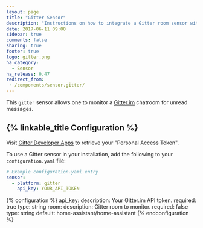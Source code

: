 ```yaml
---
layout: page
title: "Gitter Sensor"
description: "Instructions on how to integrate a Gitter room sensor with Home Assistant"
date: 2017-06-11 09:00
sidebar: true
comments: false
sharing: true
footer: true
logo: gitter.png
ha_category:
  - Sensor
ha_release: 0.47
redirect_from:
 - /components/sensor.gitter/
---
```



This `gitter` sensor allows one to monitor a [Gitter.im](https://gitter.im) chatroom for unread messages.

## {% linkable_title Configuration %}

Visit [Gitter Developer Apps](https://developer.gitter.im/apps) to retrieve your "Personal Access Token".

To use a Gitter sensor in your installation, add the following to your `configuration.yaml` file:

```yaml
# Example configuration.yaml entry
sensor:
  - platform: gitter
    api_key: YOUR_API_TOKEN
```

{% configuration %}
api_key:
  description: Your Gitter.im API token.
  required: true
  type: string
room:
  description: Gitter room to monitor.
  required: false
  type: string
  default: home-assistant/home-assistant
{% endconfiguration %}
